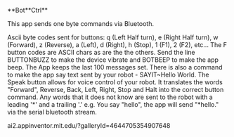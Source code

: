 \*\*Bot\*\*Ctrl**

This app sends one byte commands via Bluetooth.

Ascii byte codes sent for buttons: q (Left Half turn), e (Right Half turn), w (Forward), z (Reverse), a (Left), d (Right), h (Stop), 1 (F1), 2 (F2), etc... The F button codes are ASCII chars as are the the others.   Send the line BUTTONBUZZ to make the device vibrate and BOTBEEP to make the app beep. The App keeps the last 100 messages set. There is also a command to make the app say text sent by your robot - SAYIT~Hello World. The Speak button allows for voice control of your robot. It translates the words "Forward", Reverse, Back, Left, Right, Stop and Halt into the correct button command. Any words that it does not know are sent to the robot with a leading '*' and a trailing '.'   e.g. You say "hello", the app will send "*hello." via the serial bluetooth stream.   

ai2.appinventor.mit.edu/?galleryId=4644705354907648


